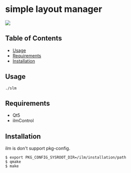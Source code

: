 # simple layout manager
[![](https://img.shields.io/badge/License-MIT-blue.svg?style=flat-square)](https://yuu.github.io/license/mit.md)

## Table of Contents
  * [Usage](#usage)
  * [Requirements](#requirements)
  * [Installation](#installation)

## Usage
```
./slm
```

## Requirements
  * Qt5
  * ilmControl

## Installation
ilm is don't support pkg-config.

```
$ export PKG_CONFIG_SYSROOT_DIR=/ilm/installation/path
$ qmake
$ make
```
